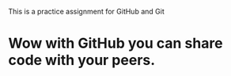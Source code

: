 <html>
<head>
</head>
<body>

<p>This is a practice assignment for GitHub and Git</p>
<h1>Wow with GitHub you can share code with your peers.</h1>
</body>
</html>
